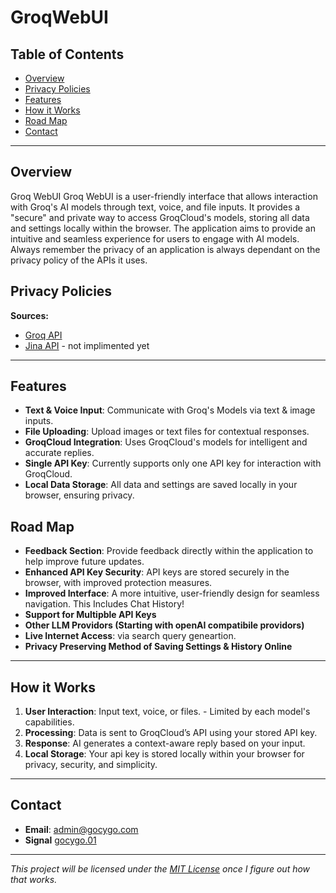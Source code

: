 # GroqWebUI
## Table of Contents

- [Overview](#overview)
- [Privacy Policies](#Privacy-Policies)
- [Features](#features)
- [How it Works](#how-it-works)
- [Road Map](#Road-Map)
- [Contact](#contact)

---

## Overview
Groq WebUI Groq WebUI is a user-friendly interface that allows interaction with Groq's AI models through text, voice, and file inputs. It provides a "secure" and private way to access GroqCloud's models, storing all data and settings locally within the browser. The application aims to provide an intuitive and seamless experience for users to engage with AI models. Always remember the privacy of an application is always dependant on the privacy policy of the APIs it uses. 

## Privacy Policies
**Sources:** 
- [Groq API](https://groq.com/privacy-policy/)
- [Jina API](https://jina.ai/legal#privacy-policy) - not implimented yet

---

## Features

- **Text & Voice Input**: Communicate with Groq's Models via text & image inputs.
- **File Uploading**: Upload images or text files for contextual responses.
- **GroqCloud Integration**: Uses GroqCloud's models for intelligent and accurate replies.
- **Single API Key**: Currently supports only one API key for interaction with GroqCloud.
- **Local Data Storage**: All data and settings are saved locally in your browser, ensuring privacy.

## Road Map
- **Feedback Section**: Provide feedback directly within the application to help improve future updates.
- **Enhanced API Key Security**: API keys are stored securely in the browser, with improved protection measures.
- **Improved Interface**: A more intuitive, user-friendly design for seamless navigation. This Includes Chat History!
- **Support for Multipble API Keys**
- **Other LLM Providors (Starting with openAI compatibile providors)**
- **Live Internet Access**: via search query geneartion.
- **Privacy Preserving Method of Saving Settings & History Online**

---

## How it Works

1. **User Interaction**: Input text, voice, or files. - Limited by each model's capabilities.
2. **Processing**: Data is sent to GroqCloud’s API using your stored API key.
3. **Response**: AI generates a context-aware reply based on your input.
4. **Local Storage**: Your api key is stored locally within your browser for privacy, security, and simplicity.

---


## Contact

- **Email**: [admin@gocygo.com](mailto:admin@gocygo.com)
- **Signal** [gocygo.01](https://signal.me/#eu/W4RlnC2ElqniyoJsA1Vx9YekWb3wNsZUhZvG6DNYjP-_5AKQSYNI9a6vjoknvNUY)

---

*This project will be licensed under the [MIT License]([https://github.com/your-repo](https://github.com/gocygo/GroqWebUI)/blob/main/LICENSE) once I figure out how that works.*
